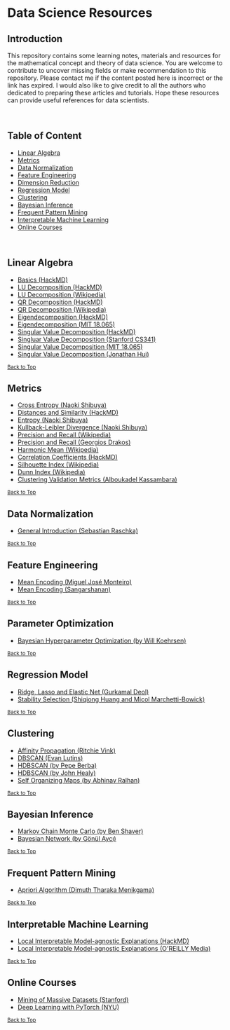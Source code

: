 # Data Science Resources

## Introduction
This repository contains some learning notes, materials and resources for the mathematical concept and theory of data science. You are welcome to contribute to uncover missing fields or make recommendation to this repository. Please contact me if the content posted here is incorrect or the link has expired. I would also like to give credit to all the authors who dedicated to preparing these articles and tutorials. Hope these resources can provide useful references for data scientists.

&nbsp;
## Table of Content
* [Linear Algebra](#linear-algebra)
* [Metrics](#metrics)
* [Data Normalization](#data-normalization)
* [Feature Engineering](#feature-engineering)
* [Dimension Reduction](#dimension-reduction)
* [Regression Model](#regression-model)
* [Clustering](#clustering)
* [Bayesian Inference](#bayesian-inference)
* [Frequent Pattern Mining](#frequent-pattern-mining)
* [Interpretable Machine Learning](#interpretable-machine-learning)
* [Online Courses](#online-courses)

&nbsp;
## Linear Algebra
* [Basics (HackMD)](https://hackmd.io/@Xg9_wrttQju8FXRCNT-Baw/SyVE8OeWr)
* [LU Decomposition (HackMD)](https://hackmd.io/@Xg9_wrttQju8FXRCNT-Baw/ry4r-9eZB)
* [LU Decomposition (Wikipedia)](https://en.wikipedia.org/wiki/LU_decomposition) 
* [QR Decomposition (HackMD)](https://hackmd.io/@Xg9_wrttQju8FXRCNT-Baw/ry4r-9eZB)
* [QR Decomposition (Wikipedia)](https://en.wikipedia.org/wiki/QR_decomposition)
* [Eigendecomposition (HackMD)](https://hackmd.io/@Xg9_wrttQju8FXRCNT-Baw/HJxf_9_bH)
* [Eigendecomposition (MIT 18.065)](https://www.youtube.com/watch?v=k095NdrHxY4)
* [Singular Value Decomposition (HackMD)](https://hackmd.io/@Xg9_wrttQju8FXRCNT-Baw/HJxf_9_bH)
* [Singluar Value Decomposition (Stanford CS341)](https://www.youtube.com/watch?v=P5mlg91as1c)
* [Singular Value Decomposition (MIT 18.065)](https://www.youtube.com/watch?v=rYz83XPxiZo)
* [Singular Value Decomposition (Jonathan Hui)](https://medium.com/@jonathan_hui/machine-learning-singular-value-decomposition-svd-principal-component-analysis-pca-1d45e885e491)

<sub>[Back to Top](#introduction)</sub>
## Metrics
* [Cross Entropy (Naoki Shibuya)](https://towardsdatascience.com/demystifying-cross-entropy-e80e3ad54a8)
* [Distances and Similarity (HackMD)](https://hackmd.io/@Xg9_wrttQju8FXRCNT-Baw/BkYRDtwR4)
* [Entropy (Naoki Shibuya)](https://towardsdatascience.com/demystifying-entropy-f2c3221e2550)
* [Kullback-Leibler Divergence (Naoki Shibuya)](https://towardsdatascience.com/demystifying-kl-divergence-7ebe4317ee68)
* [Precision and Recall (Wikipedia)](https://en.wikipedia.org/wiki/Precision_and_recall#Definition_(classification_context))
* [Precision and Recall (Georgios Drakos)](https://towardsdatascience.com/how-to-select-the-right-evaluation-metric-for-machine-learning-models-part-3-classification-3eac420ec991)
* [Harmonic Mean (Wikipedia)](https://en.wikipedia.org/wiki/Harmonic_mean)
* [Correlation Coefficients (HackMD)](https://hackmd.io/@Xg9_wrttQju8FXRCNT-Baw/HyHDRsUmB)
* [Silhouette Index (Wikipedia)](https://en.wikipedia.org/wiki/Silhouette_(clustering))
* [Dunn Index (Wikipedia)](https://en.wikipedia.org/wiki/Dunn_index)
* [Clustering Validation Metrics (Alboukadel Kassambara)](https://www.datanovia.com/en/lessons/cluster-validation-statistics-must-know-methods/)

<sub>[Back to Top](#introduction)</sub>
## Data Normalization 
* [General Introduction (Sebastian Raschka)](http://sebastianraschka.com/Articles/2014_about_feature_scaling.html)

<sub>[Back to Top](#introduction)</sub>
## Feature Engineering
* [Mean Encoding (Miguel José Monteiro)](https://towardsdatascience.com/why-you-should-try-mean-encoding-17057262cd0)
* [Mean Encoding (Sangarshanan)](https://medium.com/datadriveninvestor/improve-your-classification-models-using-mean-target-encoding-a3d573df31e8)

<sub>[Back to Top](#introduction)</sub>
## Parameter Optimization
* [Bayesian Hyperparameter Optimization (by Will Koehrsen)](https://towardsdatascience.com/a-conceptual-explanation-of-bayesian-model-based-hyperparameter-optimization-for-machine-learning-b8172278050f)

<sub>[Back to Top](#introduction)</sub>
## Regression Model
* [Ridge, Lasso and Elastic Net (Gurkamal Deol)](https://hackernoon.com/an-introduction-to-ridge-lasso-and-elastic-net-regression-cca60b4b934f)
* [Stability Selection (Shiqiong Huang and Micol Marchetti-Bowick)](https://www.stat.cmu.edu/~ryantibs/journalclub/stability.pdf)

<sub>[Back to Top](#introduction)</sub>
## Clustering
* [Affinity Propagation (Ritchie Vink)](https://www.ritchievink.com/blog/2018/05/18/algorithm-breakdown-affinity-propagation/)
* [DBSCAN (Evan Lutins)](https://medium.com/@elutins/dbscan-what-is-it-when-to-use-it-how-to-use-it-8bd506293818)
* [HDBSCAN (by Pepe Berba)](https://towardsdatascience.com/understanding-hdbscan-and-density-based-clustering-121dbee1320e)
* [HDBSCAN (by John Healy)](https://www.youtube.com/watch?v=dGsxd67IFiU)
* [Self Organizing Maps (by Abhinav Ralhan)](https://towardsdatascience.com/self-organizing-maps-ff5853a118d4)

<sub>[Back to Top](#introduction)</sub>
## Bayesian Inference
* [Markov Chain Monte Carlo (by Ben Shaver)](https://towardsdatascience.com/a-zero-math-introduction-to-markov-chain-monte-carlo-methods-dcba889e0c50)
* [Bayesian Network (by Gönül Aycı)](https://medium.com/@aycignl/bayesian-networks-bns-bc53b29c3f66) 

<sub>[Back to Top](#introduction)</sub>
## Frequent Pattern Mining

* [Apriori Algorithm (Dimuth Tharaka Menikgama)](https://medium.com/@dimuthcse/apriori-algorithm-for-frequent-pattern-mining-7e8fb20b6aff)

<sub>[Back to Top](#introduction)</sub>
## Interpretable Machine Learning
* [Local Interpretable Model-agnostic Explanations (HackMD)](https://hackmd.io/aK6eDLAbRPGnjqrhicBLSQ)
* [Local Interpretable Model-agnostic Explanations (O'REILLY Media)](https://www.oreilly.com/learning/introduction-to-local-interpretable-model-agnostic-explanations-lime)

<sub>[Back to Top](#introduction)</sub>
## Online Courses
* [Mining of Massive Datasets (Stanford)](https://www.youtube.com/watch?v=xoA5v9AO7S0&list=PLLssT5z_DsK9JDLcT8T62VtzwyW9LNepV&ab_channel=ArtificialIntelligence-AllinOne)
* [Deep Learning with PyTorch (NYU)](https://www.youtube.com/watch?v=0bMe_vCZo30&list=PLLHTzKZzVU9eaEyErdV26ikyolxOsz6mq&ab_channel=AlfredoCanziani)

<sub>[Back to Top](#introduction)</sub>